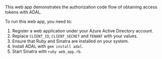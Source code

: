 This web app demonstrates the authorization code flow of obtaining access tokens
with ADAL.

To run this web app, you need to:
1. Register a web application under your Azure Active Directory account.
2. Replace `CLIENT_ID`, `CLIENT_SECRET` and `TENANT` with your values.
3. Ensure that Ruby and Sinatra are installed on your system.
4. Install ADAL with `gem install adal`.
5. Start Sinatra with `ruby web_app.rb`.
